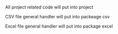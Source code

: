 All project related code will put into project

CSV file general handler will put into packeage csv

Excel file general handler will put into package excel